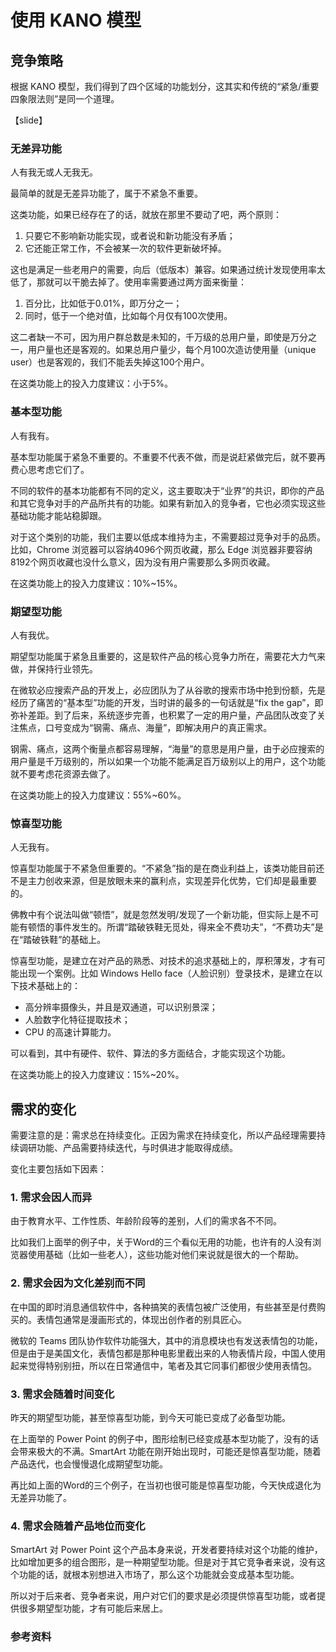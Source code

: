 # 使用 KANO 模型


## 竞争策略

根据 KANO 模型，我们得到了四个区域的功能划分，这其实和传统的“紧急/重要四象限法则”是同一个道理。

【slide】

### 无差异功能

人有我无或人无我无。

最简单的就是无差异功能了，属于不紧急不重要。

这类功能，如果已经存在了的话，就放在那里不要动了吧，两个原则：

1. 只要它不影响新功能实现，或者说和新功能没有矛盾；
2. 它还能正常工作，不会被某一次的软件更新破坏掉。

这也是满足一些老用户的需要，向后（低版本）兼容。如果通过统计发现使用率太低了，那就可以干脆去掉了。使用率需要通过两方面来衡量：

1. 百分比，比如低于0.01%，即万分之一；
2. 同时，低于一个绝对值，比如每个月仅有100次使用。

这二者缺一不可，因为用户群总数是未知的，千万级的总用户量，即使是万分之一，用户量也还是客观的。如果总用户量少，每个月100次造访使用量（unique user）也是客观的，我们不能丢失掉这100个用户。

在这类功能上的投入力度建议：小于5%。

### 基本型功能

人有我有。

基本型功能属于紧急不重要的。不重要不代表不做，而是说赶紧做完后，就不要再费心思考虑它们了。

不同的软件的基本功能都有不同的定义，这主要取决于“业界”的共识，即你的产品和其它竞争对手的产品所共有的功能。如果有新加入的竞争者，它也必须实现这些基础功能才能站稳脚跟。

对于这个类别的功能，我们主要以低成本维持为主，不需要超过竞争对手的品质。比如，Chrome 浏览器可以容纳4096个网页收藏，那么 Edge 浏览器非要容纳8192个网页收藏也没什么意义，因为没有用户需要那么多网页收藏。

在这类功能上的投入力度建议：10%~15%。

### 期望型功能

人有我优。

期望型功能属于紧急且重要的，这是软件产品的核心竞争力所在，需要花大力气来做，并保持行业领先。

在微软必应搜索产品的开发上，必应团队为了从谷歌的搜索市场中抢到份额，先是经历了痛苦的“基本型”功能的开发，当时讲的最多的一句话就是“fix the gap”，即弥补差距。到了后来，系统逐步完善，也积累了一定的用户量，产品团队改变了关注焦点，口号变成为“钢需、痛点、海量”，即解决用户的真正需求。

钢需、痛点，这两个衡量点都容易理解，“海量”的意思是用户量，由于必应搜索的用户量是千万级别的，所以如果一个功能不能满足百万级别以上的用户，这个功能就不要考虑花资源去做了。

在这类功能上的投入力度建议：55%~60%。

### 惊喜型功能

人无我有。

惊喜型功能属于不紧急但重要的。“不紧急”指的是在商业利益上，该类功能目前还不是主力创收来源，但是放眼未来的赢利点，实现差异化优势，它们却是最重要的。

佛教中有个说法叫做“顿悟”，就是忽然发明/发现了一个新功能，但实际上是不可能有顿悟的事件发生的。所谓“踏破铁鞋无觅处，得来全不费功夫”，“不费功夫”是在“踏破铁鞋”的基础上。

惊喜型功能，是建立在对产品的熟悉、对技术的追求基础上的，厚积薄发，才有可能出现一个案例。比如 Windows Hello face（人脸识别）登录技术，是建立在以下技术基础上的：

- 高分辨率摄像头，并且是双通道，可以识别景深；
- 人脸数字化特征提取技术；
- CPU 的高速计算能力。

可以看到，其中有硬件、软件、算法的多方面结合，才能实现这个功能。

在这类功能上的投入力度建议：15%~20%。

## 需求的变化

需要注意的是：需求总在持续变化。正因为需求在持续变化，所以产品经理需要持续调研功能、产品需要持续迭代，与时俱进才能取得成绩。

变化主要包括如下因素：

### 1. 需求会因人而异

由于教育水平、工作性质、年龄阶段等的差别，人们的需求各不不同。

比如我们上面举的例子中，关于Word的三个看似无用的功能，也许有的人没有浏览器使用基础（比如一些老人），这些功能对他们来说就是很大的一个帮助。

### 2. 需求会因为文化差别而不同

在中国的即时消息通信软件中，各种搞笑的表情包被广泛使用，有些甚至是付费购买的。表情包通常是漫画形式的，体现出创作者的别具匠心。

微软的 Teams 团队协作软件功能强大，其中的消息模块也有发送表情包的功能，但是由于是美国文化，表情包都是那种电影里截出来的人物表情片段，中国人使用起来觉得特别别扭，所以在日常通信中，笔者及其它同事们都很少使用表情包。

### 3. 需求会随着时间变化

昨天的期望型功能，甚至惊喜型功能，到今天可能已变成了必备型功能。

在上面举的 Power Point 的例子中，图形绘制已经变成基本型功能了，没有的话会带来极大的不满。SmartArt 功能在刚开始出现时，可能还是惊喜型功能，随着产品迭代，也会慢慢退化成期望型功能。

再比如上面的Word的三个例子，在当初也很可能是惊喜型功能，今天快成退化为无差异功能了。

### 4. 需求会随着产品地位而变化

SmartArt 对 Power Point 这个产品本身来说，开发者要持续对这个功能的维护，比如增加更多的组合图形，是一种期望型功能。但是对于其它竞争者来说，没有这个功能的话，就根本别想进入市场了，那么这个功能就会变成基本型功能。

所以对于后来者、竞争者来说，用户对它们的要求是必须提供惊喜型功能，或者提供很多期望型功能，才有可能后来居上。

### 参考资料

